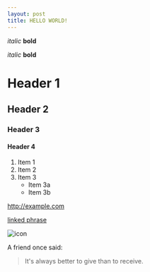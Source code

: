 ```yaml
---
layout: post
title: HELLO WORLD!
---
```


*italic*   **bold**

_italic_   __bold__

Header 1
=========================

Header 2
-------------------------

### Header 3

#### Header 4
1. Item 1
2. Item 2
3. Item 3
   * Item 3a
   * Item 3b

http://example.com

[linked phrase](http://example.com)

![icon](http://yufree.github.io/blog/figure/fish.jpg)

A friend once said:

> It's always better to give 
> than to receive.

